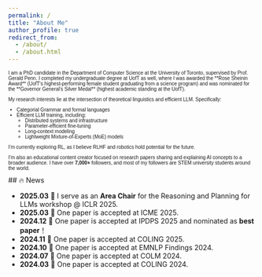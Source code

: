 ```yaml
---
permalink: /
title: "About Me"
author_profile: true
redirect_from: 
  - /about/
  - /about.html
---
```


<span style="font-size: 10px; font-family: 'Arial';">
I am a PhD candidate in the Department of Computer Science at the University of Toronto, supervised by Prof. Gerald Penn. I completed my undergraduate degree at UofT as well, where I was awarded the **Rose Sheinin Award** (UofT's highest-performing female student graduating from a science program) and was nominated for the **Governor General’s Silver Medal** (highest academic standing at the UofT).

My research interests lie at the intersection of theoretical linguistics and efficient LLM. Specifically:

- Categorial Grammar and formal languages 
- Efficient LLM training, including:
  - Distributed systems and infrastructure
  - Parameter-efficient fine-tuning
  - Long-context modeling
  - Lightweight Mixture-of-Experts (MoE) models

I’m currently exploring RL, as I believe RLHF and robotics hold potential for the future.

I’m also an educational content creator focused on research papers sharing and explaining AI concepts to a broader audience. I have over **7,000+** followers, and most of my followers are STEM university students around the world.

</span>
## 🔥 News

- __2025.03__ 🎉 I serve as an **Area Chair** for the Reasoning and Planning for LLMs workshop @ ICLR 2025.
- __2025.03__ 🎉 One paper is accepted at ICME 2025.
- __2024.12__ 🏅 One paper is accepted at IPDPS 2025 and nominated as **best paper**！
- __2024.11__ 🎉 One paper is accepted at COLING 2025.
- __2024.10__ 🎉 One paper is accepted at EMNLP Findings 2024.
- __2024.07__ 🎉 One paper is accepted at COLM 2024.
- __2024.03__ 🎉 One paper is accepted at COLING 2024.
